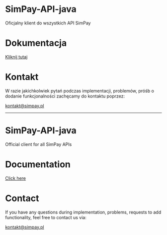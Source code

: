 # SimPay-API-java
Oficjalny klient do wszystkich API SimPay

# Dokumentacja
[Kliknij tutaj](https://docs.simpay.pl/pl/java/?java#wstep)

# Kontakt
W razie jakichkolwiek pytań podczas implementacji, problemów, próśb o dodanie funkcjonalności zachęcamy do kontaktu poprzez:

<kontakt@simpay.pl>

---

# SimPay-API-java
Official client for all SimPay APIs

# Documentation
[Click here](https://docs.simpay.pl/en/java/?java#wstep)

# Contact
If you have any questions during implementation, problems, requests to add functionality, feel free to contact us via:

<kontakt@simpay.pl>
